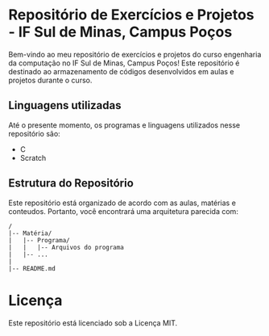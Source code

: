 # Repositório de Exercícios e Projetos - IF Sul de Minas, Campus Poços
Bem-vindo ao meu repositório de exercícios e projetos do curso engenharia da computação no IF Sul de Minas, Campus Poços! Este repositório é destinado ao armazenamento de códigos desenvolvidos em aulas e projetos durante o curso. 

## Linguagens utilizadas
Até o presente momento, os programas e linguagens utilizados nesse repositório são:
- C
- Scratch

## Estrutura do Repositório
Este repositório está organizado de acordo com as aulas, matérias e conteudos. Portanto, você encontrará uma arquitetura parecida com:
```
/
|-- Matéria/
|   |-- Programa/
|   |   |-- Arquivos do programa
|   |-- ...
|
|-- README.md
```

# Licença
Este repositório está licenciado sob a Licença MIT.
